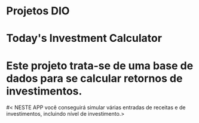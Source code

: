 # Projetos DIO

# Today's Investment Calculator 

# Este projeto trata-se de uma base de dados para se calcular retornos de investimentos.

#< NESTE APP você conseguirá simular várias entradas de receitas e de investimentos, incluindo nível de investimento.>


